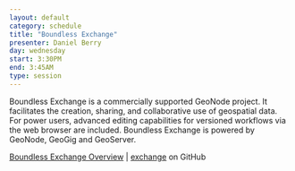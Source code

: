 ```yaml
---
layout: default
category: schedule
title: "Boundless Exchange"
presenter: Daniel Berry
day: wednesday
start: 3:30PM
end: 3:45AM
type: session
---
```


Boundless Exchange is a commercially supported GeoNode project. It facilitates the creation, sharing, and collaborative use of geospatial data. For power users, advanced editing capabilities for versioned workflows via the web browser are included. Boundless Exchange is powered by GeoNode, GeoGig and GeoServer.

[Boundless Exchange Overview](http://boundlessgeo.com/exchange-overview/)
|
[exchange](https://github.com/boundlessgeo/exchange) on GitHub
